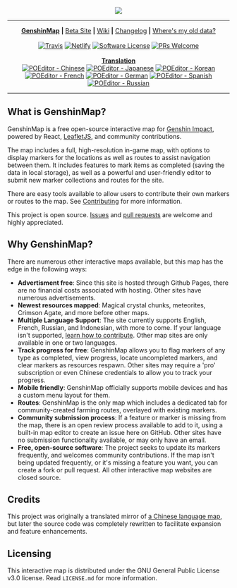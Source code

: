 <p align='center'><img src="https://raw.githubusercontent.com/GenshinMap/genshinmap.github.io/master/assets/Social.png"></p>

---

<p align='center'>
<a href="https://genshinmap.github.io/"><b>GenshinMap</b></a>
<b>|</b>
<a href="https://genshin-map-beta.netlify.app/">Beta Site</a>
<b>|</b>
<a href="https://github.com/GenshinMap/genshinmap.github.io/wiki">Wiki</a>
<b>|</b>
<a href="https://github.com/GenshinMap/genshinmap.github.io/blob/master/CHANGELOG.md">Changelog</a>
<b>|</b>
<a href="https://github.com/GenshinMap/genshinmap.github.io/wiki/Frequently-Asked-Questions#how-do-i-transfer-my-data-from-the-old-version-of-genshinmap">Where's my old data?</a>
  <br/><br/>
<a href="https://travis-ci.org/github/GenshinMap/genshinmap.github.io/"><img src="https://travis-ci.org/GenshinMap/genshinmap.github.io.svg?branch=master" alt="Travis"/></a>
<a href="https://genshin-map-beta.netlify.app/"><img src="https://img.shields.io/netlify/e37c5eca-62e5-480d-922b-301ab8c4994a?label=beta%20build)" alt="Netlify"/></a>
<a href="https://github.com/GenshinMap/genshinmap.github.io/blob/master/LICENSE.md"><img src="https://img.shields.io/badge/license-GPLv3-green.svg" alt="Software License"/></a>
<a href="https://github.com/GenshinMap/genshinmap.github.io/wiki/Contributing"><img src="https://img.shields.io/badge/PRs-welcome-brightgreen.svg" alt="PRs Welcome"/></a>
  <br/><br/>
<b><a href="https://poeditor.com/projects/view?id=394831">Translation</a></b>
  <br/>
<a href="https://poeditor.com/join/project?hash=VNGpBHcrB0"><img src="https://img.shields.io/poeditor/progress/394831/zh-CN?token=1362c61f5ab09d3fb015f19e77e437f1" alt="POEditor - Chinese"/></a>
<a href="https://poeditor.com/join/project?hash=VNGpBHcrB0"><img src="https://img.shields.io/poeditor/progress/394831/ja?token=1362c61f5ab09d3fb015f19e77e437f1" alt="POEditor - Japanese"/></a>
<a href="https://poeditor.com/join/project?hash=VNGpBHcrB0"><img src="https://img.shields.io/poeditor/progress/394831/ko?token=1362c61f5ab09d3fb015f19e77e437f1" alt="POEditor - Korean"/></a>
<a href="https://poeditor.com/join/project?hash=VNGpBHcrB0"><img src="https://img.shields.io/poeditor/progress/394831/fr?token=1362c61f5ab09d3fb015f19e77e437f1" alt="POEditor - French"/></a>
<a href="https://poeditor.com/join/project?hash=VNGpBHcrB0"><img src="https://img.shields.io/poeditor/progress/394831/de?token=1362c61f5ab09d3fb015f19e77e437f1" alt="POEditor - German"/></a>
<a href="https://poeditor.com/join/project?hash=VNGpBHcrB0"><img src="https://img.shields.io/poeditor/progress/394831/es?token=1362c61f5ab09d3fb015f19e77e437f1" alt="POEditor - Spanish"/></a>
<a href="https://poeditor.com/join/project?hash=VNGpBHcrB0"><img src="https://img.shields.io/poeditor/progress/394831/ru?token=1362c61f5ab09d3fb015f19e77e437f1" alt="POEditor - Russian"/></a>
</p>

---

## What is GenshinMap?

GenshinMap is a free open-source interactive map for [Genshin Impact](https://genshin.mihoyo.com/), powered by React, [LeafletJS](https://leafletjs.com/reference-1.7.1.html), and community contributions.

The map includes a full, high-resolution in-game map, with options to display markers for the locations as well as routes to assist navigation between them. It includes features to mark items as completed (saving the data in local storage), as well as a powerful and user-friendly editor to submit new marker collections and routes for the site.

There are easy tools available to allow users to contribute their own markers or routes to the map. See [Contributing](https://github.com/GenshinMap/genshinmap.github.io/wiki/Contributing) for more information.

This project is open source. [Issues](https://github.com/GenshinMap/genshinmap.github.io/issues) and [pull requests](https://github.com/GenshinMap/genshinmap.github.io/pulls) are welcome and highly appreciated.

## Why GenshinMap?

There are numerous other interactive maps available, but this map has the edge in the following ways:

- **Advertisment free**: Since this site is hosted through Github Pages, there are no financial costs associated with hosting. Other sites have numerous advertisements.
- **Newest resources mapped**: Magical crystal chunks, meteorites, Crimson Agate, and more before other maps.
- **Multiple Language Support**: The site currently supports English, French, Russian, and Indonesian, with more to come. If your language isn't supported, [learn how to contribute](https://github.com/GenshinMap/genshinmap.github.io/wiki/Contributing#how-to-localize-the-site). Other map sites are only available in one or two languages.
- **Track progress for free**: GenshinMap allows you to flag markers of any type as completed, view progress, locate uncompleted markers, and clear markers as resources respawn. Other sites may require a 'pro' subscription or even Chinese credentials to allow you to track your progress.
- **Mobile friendly**: GenshinMap officially supports mobile devices and has a custom menu layout for them.
- **Routes**: GenshinMap is the only map which includes a dedicated tab for community-created farming routes, overlayed with existing markers.
- **Community submission process**: If a feature or marker is missing from the map, there is an open review process available to add to it, using a built-in map editor to create an issue here on GitHub. Other sites have no submission functionality available, or may only have an email.
- **Free, open-source software**: The project seeks to update its markers frequently, and welcomes community contributions. If the map isn't being updated frequently, or it's missing a feature you want, you can create a fork or pull request. All other interactive map websites are closed source.

## Credits

This project was originally a translated mirror of [a Chinese language map](http://www.yuanshen.site/), but later the source code was completely rewritten to facilitate expansion and feature enhancements.

## Licensing

This interactive map is distributed under the GNU General Public License v3.0 license. Read `LICENSE.md` for more information.
